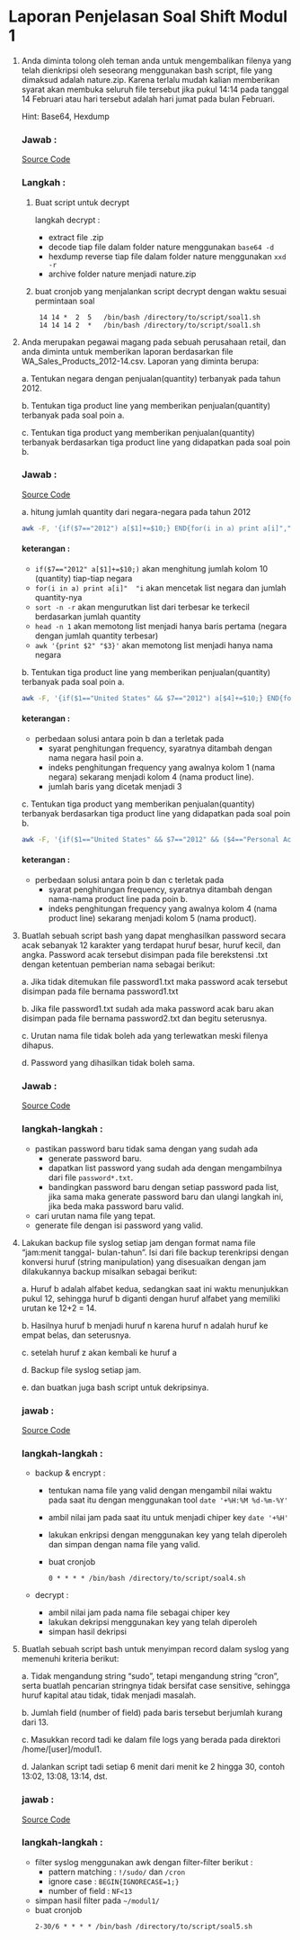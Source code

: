 # Laporan Penjelasan Soal Shift Modul 1

1. Anda diminta tolong oleh teman anda untuk mengembalikan filenya yang telah dienkripsi oleh seseorang menggunakan bash script, file yang dimaksud adalah nature.zip. Karena terlalu mudah kalian memberikan syarat akan membuka seluruh file tersebut jika pukul 14:14 pada tanggal 14 Februari atau hari tersebut adalah hari jumat pada bulan Februari.

    Hint: Base64, Hexdump

    ### Jawab :

    [Source Code](/soal1.sh)

    ### Langkah :

    1. Buat script untuk decrypt

        langkah decrypt :
        - extract file .zip
        - decode tiap file dalam folder nature menggunakan `base64 -d`
        - hexdump reverse tiap file dalam folder nature menggunakan  `xxd -r`
        - archive folder nature menjadi nature.zip
    
    2. buat cronjob yang menjalankan script decrypt dengan waktu sesuai permintaan soal
    
            14 14 *  2  5   /bin/bash /directory/to/script/soal1.sh
            14 14 14 2  *   /bin/bash /directory/to/script/soal1.sh

2. Anda merupakan pegawai magang pada sebuah perusahaan retail, dan anda diminta
untuk memberikan laporan berdasarkan file WA_Sales_Products_2012-14.csv.
Laporan yang diminta berupa:

    a. Tentukan negara dengan penjualan(quantity) terbanyak pada tahun 2012.

    b. Tentukan tiga product line yang memberikan penjualan(quantity) terbanyak pada soal poin a.

    c. Tentukan tiga product yang memberikan penjualan(quantity) terbanyak berdasarkan tiga product line yang didapatkan pada soal poin b.

    ### Jawab :

    [Source Code](/soal2.sh)

    a. hitung jumlah quantity dari negara-negara pada tahun 2012
    
    ```bash
    awk -F, '{if($7=="2012") a[$1]+=$10;} END{for(i in a) print a[i]","i}' WA_Sales_Products_2012-14.csv | sort -n -r | head -n 1 | awk -F, '{print $2}'
    ```

    #### keterangan :
    - `if($7=="2012" a[$1]+=$10;)` akan menghitung jumlah kolom 10 (quantity) tiap-tiap negara
    - `for(i in a) print a[i]"  "i` akan mencetak list negara dan jumlah quantity-nya
    - `sort -n -r` akan mengurutkan list dari terbesar ke terkecil berdasarkan jumlah quantity
    - `head -n 1` akan memotong list menjadi hanya baris pertama (negara dengan jumlah quantity terbesar)
    - `awk '{print $2" "$3}'` akan memotong list menjadi hanya nama negara

    b. Tentukan tiga product line yang memberikan penjualan(quantity) terbanyak pada soal poin a.

    ```bash
    awk -F, '{if($1=="United States" && $7=="2012") a[$4]+=$10;} END{for(i in a) print a[i]","i}' WA_Sales_Products_2012-14.csv | sort -n -r | head -n 3 | awk -F, '{print $2}'
    ```

    #### keterangan :
    - perbedaan solusi antara poin b dan a terletak pada
        - syarat penghitungan frequency, syaratnya ditambah dengan nama negara hasil poin a.
        - indeks penghitungan frequency yang awalnya kolom 1 (nama negara) sekarang menjadi kolom 4 (nama product line).
        - jumlah baris yang dicetak menjadi 3

    c. Tentukan tiga product yang memberikan penjualan(quantity) terbanyak berdasarkan tiga product line yang didapatkan pada soal poin b.

    ```bash
    awk -F, '{if($1=="United States" && $7=="2012" && ($4=="Personal Accessories" || $4=="Camping Equipment" || $4=="Outdoor Protection")) a[$6]+=$10;} END{for(i in a) print a[i]","i}' WA_Sales_Products_2012-14.csv | sort -n -r | head -n 3 | awk -F, '{print $2}'
    ```

    #### keterangan :
    - perbedaan solusi antara poin b dan c terletak pada
        - syarat penghitungan frequency, syaratnya ditambah dengan nama-nama product line pada poin b.
        - indeks penghitungan frequency yang awalnya kolom 4 (nama product line) sekarang menjadi kolom 5 (nama product).

3. Buatlah sebuah script bash yang dapat menghasilkan password secara acak
sebanyak 12 karakter yang terdapat huruf besar, huruf kecil, dan angka. Password
acak tersebut disimpan pada file berekstensi .txt dengan ketentuan pemberian nama
sebagai berikut:

    a. Jika tidak ditemukan file password1.txt maka password acak tersebut disimpan pada file bernama password1.txt
    
    b. Jika file password1.txt sudah ada maka password acak baru akan disimpan pada file bernama password2.txt dan begitu seterusnya.

    c. Urutan nama file tidak boleh ada yang terlewatkan meski filenya dihapus.

    d. Password yang dihasilkan tidak boleh sama.

    ### Jawab :

    [Source Code](/soal3.sh)

    ### langkah-langkah :
    - pastikan password baru tidak sama dengan yang sudah ada
        - generate password baru.
        - dapatkan list password yang sudah ada dengan mengambilnya dari file `password*.txt`.
        - bandingkan password baru dengan setiap password pada list, jika sama maka generate password baru dan ulangi langkah ini, jika beda maka password baru valid.
    - cari urutan nama file yang tepat.
    - generate file dengan isi password yang valid.

4. Lakukan backup file syslog setiap jam dengan format nama file “jam:menit tanggal- bulan-tahun”. Isi dari file backup terenkripsi dengan konversi huruf (string manipulation) yang disesuaikan dengan jam dilakukannya backup misalkan sebagai berikut:

    a. Huruf b adalah alfabet kedua, sedangkan saat ini waktu menunjukkan pukul 12, sehingga huruf b diganti dengan huruf alfabet yang memiliki urutan ke 12+2 = 14.

    b. Hasilnya huruf b menjadi huruf n karena huruf n adalah huruf ke empat belas, dan seterusnya.

    c. setelah huruf z akan kembali ke huruf a

    d. Backup file syslog setiap jam.

    e. dan buatkan juga bash script untuk dekripsinya.

    ### jawab :

    [Source Code](/soal4.sh)

    ### langkah-langkah :
    - backup & encrypt :
        - tentukan nama file yang valid dengan mengambil nilai waktu pada saat itu dengan menggunakan tool `date '+%H:%M %d-%m-%Y'`
        - ambil nilai jam pada saat itu untuk menjadi chiper key `date '+%H'`
        - lakukan enkripsi dengan menggunakan key yang telah diperoleh dan simpan dengan nama file yang valid.
        - buat cronjob

            ```    
            0 * * * * /bin/bash /directory/to/script/soal4.sh
            ```

    - decrypt :
        - ambil nilai jam pada nama file sebagai chiper key
        - lakukan dekripsi menggunakan key yang telah diperoleh
        - simpan hasil dekripsi

5. Buatlah sebuah script bash untuk menyimpan record dalam syslog yang memenuhi
kriteria berikut:

    a. Tidak mengandung string “sudo”, tetapi mengandung string “cron”, serta buatlah pencarian stringnya tidak bersifat case sensitive, sehingga huruf kapital atau tidak, tidak menjadi masalah.

    b. Jumlah field (number of field) pada baris tersebut berjumlah kurang dari 13.

    c. Masukkan record tadi ke dalam file logs yang berada pada direktori /home/[user]/modul1.

    d. Jalankan script tadi setiap 6 menit dari menit ke 2 hingga 30, contoh 13:02, 13:08, 13:14, dst.

    ### jawab :

    [Source Code](/soal5.sh)

    ### langkah-langkah :
    - filter syslog menggunakan awk dengan filter-filter berikut :
        - pattern matching : `!/sudo/` dan `/cron`
        - ignore case : `BEGIN{IGNORECASE=1;}`
        - number of field : `NF<13`
    - simpan hasil filter pada `~/modul1/`
    - buat cronjob
        ```
        2-30/6 * * * * /bin/bash /directory/to/script/soal5.sh
        ```